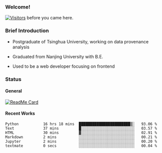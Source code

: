### Welcome!

[![Visitors](https://visitor-badge.laobi.icu/badge?page_id=HermitSun.HermitSun)]() before you came here.

### Brief Introduction

- Postgraduate of Tsinghua University, working on data provenance analysis

- Graduated from Nanjing University with B.E.

- Used to be a web developer focusing on frontend

### Status

#### General

[![ReadMe Card](https://github-readme-stats.hermitsun.vercel.app/api?username=HermitSun&count_private=true&show_icons=true)]()

#### Recent Works

<!--START_SECTION:waka-->

```text
Python           16 hrs 18 mins  ███████████████████████▒░   93.06 %
Text             37 mins         █░░░░░░░░░░░░░░░░░░░░░░░░   03.57 %
HTML             30 mins         ▓░░░░░░░░░░░░░░░░░░░░░░░░   02.91 %
Markdown         2 mins          ░░░░░░░░░░░░░░░░░░░░░░░░░   00.21 %
Jupyter          2 mins          ░░░░░░░░░░░░░░░░░░░░░░░░░   00.20 %
textmate         0 secs          ░░░░░░░░░░░░░░░░░░░░░░░░░   00.04 %
```

<!--END_SECTION:waka-->
